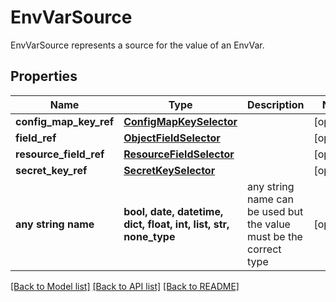 # EnvVarSource

EnvVarSource represents a source for the value of an EnvVar.

## Properties
Name | Type | Description | Notes
------------ | ------------- | ------------- | -------------
**config_map_key_ref** | [**ConfigMapKeySelector**](ConfigMapKeySelector.md) |  | [optional] 
**field_ref** | [**ObjectFieldSelector**](ObjectFieldSelector.md) |  | [optional] 
**resource_field_ref** | [**ResourceFieldSelector**](ResourceFieldSelector.md) |  | [optional] 
**secret_key_ref** | [**SecretKeySelector**](SecretKeySelector.md) |  | [optional] 
**any string name** | **bool, date, datetime, dict, float, int, list, str, none_type** | any string name can be used but the value must be the correct type | [optional]

[[Back to Model list]](../README.md#documentation-for-models) [[Back to API list]](../README.md#documentation-for-api-endpoints) [[Back to README]](../README.md)


